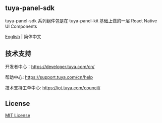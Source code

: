## tuya-panel-sdk

tuya-panel-sdk 系列组件包是在 tuya-panel-kit 基础上做的一层 React Native UI Components

[English](./README.md) | 简体中文

## 技术支持

开发者中心：https://developer.tuya.com/cn/

帮助中心: https://support.tuya.com/cn/help

技术支持工单中心: https://iot.tuya.com/council/

## License

[MIT License](https://github.com/tuya/tuya-iotos-embeded-sdk-multimedia/blob/master/LICENSE)
